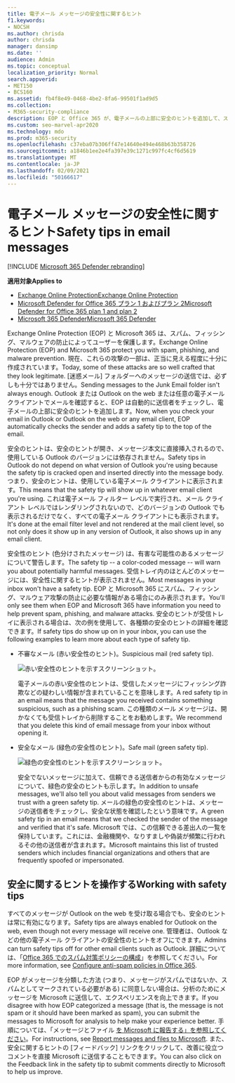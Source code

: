 ```yaml
---
title: 電子メール メッセージの安全性に関するヒント
f1.keywords:
- NOCSH
ms.author: chrisda
author: chrisda
manager: dansimp
ms.date: ''
audience: Admin
ms.topic: conceptual
localization_priority: Normal
search.appverid:
- MET150
- BCS160
ms.assetid: fb4f8e49-0468-4be2-8fa6-99501f1ad9d5
ms.collection:
- M365-security-compliance
description: EOP と Office 365 が、電子メールの上部に安全のヒントを追加して、スパム、フィッシング、マルウェアの防止によってユーザーを保護する方法について学習します。
ms.custom: seo-marvel-apr2020
ms.technology: mdo
ms.prod: m365-security
ms.openlocfilehash: c37eba07b306ff47e14640e494e468b63b358726
ms.sourcegitcommit: a1846b1ee2e4fa397e39c1271c997fc4cf6d5619
ms.translationtype: MT
ms.contentlocale: ja-JP
ms.lasthandoff: 02/09/2021
ms.locfileid: "50166617"
---
```

# <a name="safety-tips-in-email-messages"></a><span data-ttu-id="ce624-103">電子メール メッセージの安全性に関するヒント</span><span class="sxs-lookup"><span data-stu-id="ce624-103">Safety tips in email messages</span></span>

[!INCLUDE [Microsoft 365 Defender rebranding](../includes/microsoft-defender-for-office.md)]

<span data-ttu-id="ce624-104">**適用対象**</span><span class="sxs-lookup"><span data-stu-id="ce624-104">**Applies to**</span></span>
- [<span data-ttu-id="ce624-105">Exchange Online Protection</span><span class="sxs-lookup"><span data-stu-id="ce624-105">Exchange Online Protection</span></span>](https://go.microsoft.com/fwlink/?linkid=2148611)
- [<span data-ttu-id="ce624-106">Microsoft Defender for Office 365 プラン 1 およびプラン 2</span><span class="sxs-lookup"><span data-stu-id="ce624-106">Microsoft Defender for Office 365 plan 1 and plan 2</span></span>](https://go.microsoft.com/fwlink/?linkid=2148715)
- [<span data-ttu-id="ce624-107">Microsoft 365 Defender</span><span class="sxs-lookup"><span data-stu-id="ce624-107">Microsoft 365 Defender</span></span>](https://go.microsoft.com/fwlink/?linkid=2118804)

<span data-ttu-id="ce624-108">Exchange Online Protection (EOP) と Microsoft 365 は、スパム、フィッシング、マルウェアの防止によってユーザーを保護します。</span><span class="sxs-lookup"><span data-stu-id="ce624-108">Exchange Online Protection (EOP) and Microsoft 365 protect you with spam, phishing, and malware prevention.</span></span> <span data-ttu-id="ce624-109">現在、これらの攻撃の一部は、正当に見える程度に十分に作成されています。</span><span class="sxs-lookup"><span data-stu-id="ce624-109">Today, some of these attacks are so well crafted that they look legitimate.</span></span> <span data-ttu-id="ce624-110">[迷惑メール] フォルダーへのメッセージの送信では、必ずしも十分ではありません。</span><span class="sxs-lookup"><span data-stu-id="ce624-110">Sending messages to the Junk Email folder isn't always enough.</span></span> <span data-ttu-id="ce624-111">Outlook または Outlook on the web または任意の電子メール クライアントでメールを確認すると、EOP は自動的に送信者をチェックし、電子メールの上部に安全のヒントを追加します。</span><span class="sxs-lookup"><span data-stu-id="ce624-111">Now, when you check your email in Outlook or Outlook on the web or any email client, EOP automatically checks the sender and adds a safety tip to the top of the email.</span></span>

<span data-ttu-id="ce624-112">安全のヒントは、安全のヒントが開き、メッセージ本文に直接挿入されるので、使用している Outlook のバージョンには依存されません。</span><span class="sxs-lookup"><span data-stu-id="ce624-112">Safety tips in Outlook do not depend on what version of Outlook you're using because the safety tip is cracked open and inserted directly into the message body.</span></span> <span data-ttu-id="ce624-113">つまり、安全のヒントは、使用している電子メール クライアントに表示されます。</span><span class="sxs-lookup"><span data-stu-id="ce624-113">This means that the safety tip will show up in whatever email client you're using.</span></span> <span data-ttu-id="ce624-114">これは電子メール フィルター レベルで実行され、メール クライアント レベルではレンダリングされないので、どのバージョンの Outlook でも表示されるだけでなく、すべての電子メール クライアントにも表示されます。</span><span class="sxs-lookup"><span data-stu-id="ce624-114">It's done at the email filter level and not rendered at the mail client level, so not only does it show up in any version of Outlook, it also shows up in any email client.</span></span>

<span data-ttu-id="ce624-115">安全性のヒント (色分けされたメッセージ) は、有害な可能性のあるメッセージについて警告します。</span><span class="sxs-lookup"><span data-stu-id="ce624-115">The safety tip -- a color-coded message -- will warn you about potentially harmful messages.</span></span> <span data-ttu-id="ce624-116">受信トレイ内のほとんどのメッセージには、安全性に関するヒントが表示されません。</span><span class="sxs-lookup"><span data-stu-id="ce624-116">Most messages in your inbox won't have a safety tip.</span></span> <span data-ttu-id="ce624-117">EOP と Microsoft 365 にスパム、フィッシング、マルウェア攻撃の防止に必要な情報がある場合にのみ表示されます。</span><span class="sxs-lookup"><span data-stu-id="ce624-117">You'll only see them when EOP and Microsoft 365 have information you need to help prevent spam, phishing, and malware attacks.</span></span> <span data-ttu-id="ce624-118">安全のヒントが受信トレイに表示される場合は、次の例を使用して、各種類の安全のヒントの詳細を確認できます。</span><span class="sxs-lookup"><span data-stu-id="ce624-118">If safety tips do show up on in your inbox, you can use the following examples to learn more about each type of safety tip.</span></span>

- <span data-ttu-id="ce624-119">不審なメール (赤い安全性のヒント)。</span><span class="sxs-lookup"><span data-stu-id="ce624-119">Suspicious mail (red safety tip).</span></span>

    ![赤い安全性のヒントを示すスクリーンショット。](../../media/5078a0be-e556-44a1-b169-09d780d26898.png)

    <span data-ttu-id="ce624-121">電子メールの赤い安全性のヒントは、受信したメッセージにフィッシング詐欺などの疑わしい情報が含まれていることを意味します。</span><span class="sxs-lookup"><span data-stu-id="ce624-121">A red safety tip in an email means that the message you received contains something suspicious, such as a phishing scam.</span></span> <span data-ttu-id="ce624-122">この種類のメール メッセージは、開かなくても受信トレイから削除することをお勧めします。</span><span class="sxs-lookup"><span data-stu-id="ce624-122">We recommend that you delete this kind of email message from your inbox without opening it.</span></span>

- <span data-ttu-id="ce624-123">安全なメール (緑色の安全性のヒント)。</span><span class="sxs-lookup"><span data-stu-id="ce624-123">Safe mail (green safety tip).</span></span>

    ![緑色の安全性のヒントを示すスクリーンショット。](../../media/acbc11d0-f626-4848-9fbf-66eeeda3f803.png)

    <span data-ttu-id="ce624-125">安全でないメッセージに加えて、信頼できる送信者からの有効なメッセージについて、緑色の安全のヒントも示します。</span><span class="sxs-lookup"><span data-stu-id="ce624-125">In addition to unsafe messages, we'll also tell you about valid messages from senders we trust with a green safety tip.</span></span> <span data-ttu-id="ce624-126">メールの緑色の安全性のヒントは、メッセージの送信者をチェックし、安全な状態を確認したという意味です。</span><span class="sxs-lookup"><span data-stu-id="ce624-126">A green safety tip in an email means that we checked the sender of the message and verified that it's safe.</span></span> <span data-ttu-id="ce624-127">Microsoft では、この信頼できる差出人の一覧を保持しています。これには、金融機関や、なりすましや偽装が頻繁に行われるその他の送信者が含まれます。</span><span class="sxs-lookup"><span data-stu-id="ce624-127">Microsoft maintains this list of trusted senders which includes financial organizations and others that are frequently spoofed or impersonated.</span></span>

## <a name="working-with-safety-tips"></a><span data-ttu-id="ce624-128">安全に関するヒントを操作する</span><span class="sxs-lookup"><span data-stu-id="ce624-128">Working with safety tips</span></span>

<span data-ttu-id="ce624-129">すべてのメッセージが Outlook on the web を受け取る場合でも、安全のヒントは常に有効になります。</span><span class="sxs-lookup"><span data-stu-id="ce624-129">Safety tips are always enabled for Outlook on the web, even though not every message will receive one.</span></span> <span data-ttu-id="ce624-130">管理者は、Outlook などの他の電子メール クライアントの安全性のヒントをオフにできます。</span><span class="sxs-lookup"><span data-stu-id="ce624-130">Admins can turn safety tips off for other email clients such as Outlook.</span></span> <span data-ttu-id="ce624-131">詳細については、「[Office 365 でのスパム対策ポリシーの構成](configure-your-spam-filter-policies.md)」を参照してください。</span><span class="sxs-lookup"><span data-stu-id="ce624-131">For more information, see [Configure anti-spam policies in Office 365](configure-your-spam-filter-policies.md).</span></span>

<span data-ttu-id="ce624-132">EOP がメッセージを分類した方法 (つまり、メッセージがスパムではないか、スパムとしてマークされている必要がある) に同意しない場合は、分析のためにメッセージを Microsoft に送信して、エクスペリエンスを向上できます。</span><span class="sxs-lookup"><span data-stu-id="ce624-132">If you disagree with how EOP categorized a message (that is, the message is not spam or it should have been marked as spam), you can submit the messages to Microsoft for analysis to help make your experience better.</span></span> <span data-ttu-id="ce624-133">手順については、「メッセージとファイル [を Microsoft に報告する」を参照してください](report-junk-email-messages-to-microsoft.md)。</span><span class="sxs-lookup"><span data-stu-id="ce624-133">For instructions, see [Report messages and files to Microsoft](report-junk-email-messages-to-microsoft.md).</span></span> <span data-ttu-id="ce624-134">また、安全に関するヒントの [フィードバック] リンクをクリックして、改善に役立つコメントを直接 Microsoft に送信することもできます。</span><span class="sxs-lookup"><span data-stu-id="ce624-134">You can also click on the Feedback link in the safety tip to submit comments directly to Microsoft to help us improve.</span></span>
